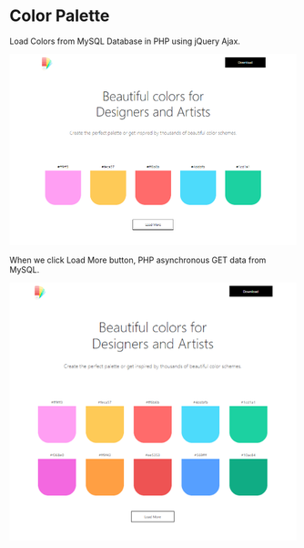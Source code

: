 # Color Palette
Load Colors from MySQL Database in PHP using jQuery Ajax.

<img src="img/01.PNG">


When we click Load More button, PHP asynchronous GET data from MySQL.


<img src="img/02.PNG">
